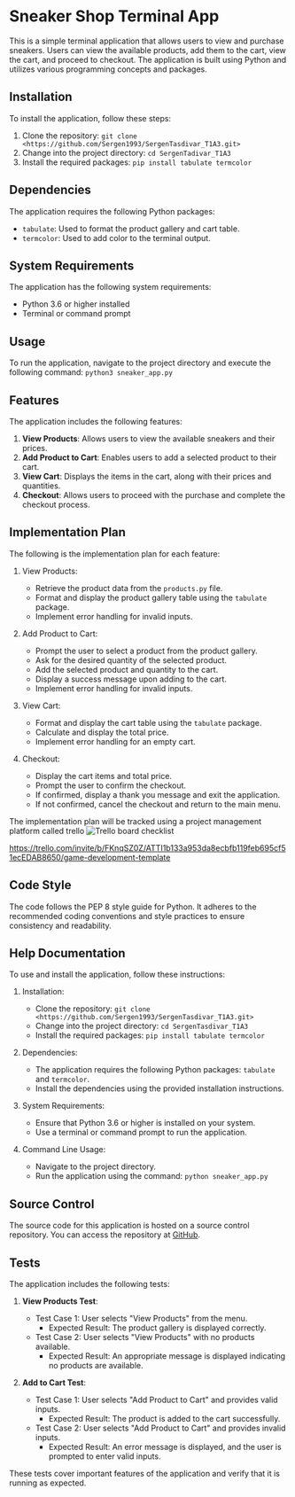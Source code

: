 # Sneaker Shop Terminal App

This is a simple terminal application that allows users to view and purchase sneakers. Users can view the available products, add them to the cart, view the cart, and proceed to checkout. The application is built using Python and utilizes various programming concepts and packages.

## Installation

To install the application, follow these steps:

1. Clone the repository: `git clone <https://github.com/Sergen1993/SergenTasdivar_T1A3.git>`
2. Change into the project directory: `cd SergenTadivar_T1A3`
3. Install the required packages: `pip install tabulate termcolor`

## Dependencies

The application requires the following Python packages:

- `tabulate`: Used to format the product gallery and cart table.
- `termcolor`: Used to add color to the terminal output.

## System Requirements

The application has the following system requirements:

- Python 3.6 or higher installed
- Terminal or command prompt

## Usage

To run the application, navigate to the project directory and execute the following command: `python3 sneaker_app.py`


## Features

The application includes the following features:

1. **View Products**: Allows users to view the available sneakers and their prices.
2. **Add Product to Cart**: Enables users to add a selected product to their cart.
3. **View Cart**: Displays the items in the cart, along with their prices and quantities.
4. **Checkout**: Allows users to proceed with the purchase and complete the checkout process.

## Implementation Plan

The following is the implementation plan for each feature:

1. View Products:
   - Retrieve the product data from the `products.py` file.
   - Format and display the product gallery table using the `tabulate` package.
   - Implement error handling for invalid inputs.

2. Add Product to Cart:
   - Prompt the user to select a product from the product gallery.
   - Ask for the desired quantity of the selected product.
   - Add the selected product and quantity to the cart.
   - Display a success message upon adding to the cart.
   - Implement error handling for invalid inputs.

3. View Cart:
   - Format and display the cart table using the `tabulate` package.
   - Calculate and display the total price.
   - Implement error handling for an empty cart.

4. Checkout:
   - Display the cart items and total price.
   - Prompt the user to confirm the checkout.
   - If confirmed, display a thank you message and exit the application.
   - If not confirmed, cancel the checkout and return to the main menu.

The implementation plan will be tracked using a project management platform called trello
![Trello board checklist](/images/t1a3_R7.png)

 https://trello.com/invite/b/FKnqSZ0Z/ATTI1b133a953da8ecbfb119feb695cf51ecEDAB8650/game-development-template



## Code Style

The code follows the PEP 8 style guide for Python. It adheres to the recommended coding conventions and style practices to ensure consistency and readability.

## Help Documentation

To use and install the application, follow these instructions:

1. Installation:
   - Clone the repository: `git clone <https://github.com/Sergen1993/SergenTasdivar_T1A3.git>`
   - Change into the project directory: `cd SergenTasdivar_T1A3`
   - Install the required packages: `pip install tabulate termcolor`

2. Dependencies:
   - The application requires the following Python packages: `tabulate` and `termcolor`.
   - Install the dependencies using the provided installation instructions.

3. System Requirements:
   - Ensure that Python 3.6 or higher is installed on your system.
   - Use a terminal or command prompt to run the application.

4. Command Line Usage:
   - Navigate to the project directory.
   - Run the application using the command: `python sneaker_app.py`

## Source Control

The source code for this
application is hosted on a source control repository. You can access the repository at [GitHub](https://github.com/Sergen1993/SergenTasdivar_T1A3.git).

## Tests

The application includes the following tests:

1. **View Products Test**:
   - Test Case 1: User selects "View Products" from the menu.
     - Expected Result: The product gallery is displayed correctly.
   - Test Case 2: User selects "View Products" with no products available.
     - Expected Result: An appropriate message is displayed indicating no products are available.

2. **Add to Cart Test**:
   - Test Case 1: User selects "Add Product to Cart" and provides valid inputs.
     - Expected Result: The product is added to the cart successfully.
   - Test Case 2: User selects "Add Product to Cart" and provides invalid inputs.
     - Expected Result: An error message is displayed, and the user is prompted to enter valid inputs.

These tests cover important features of the application and verify that it is running as expected.
